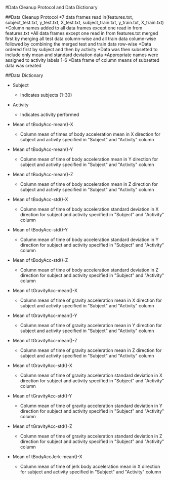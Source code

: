 #Data Cleanup Protocol and Data Dictionary

##Data Cleanup Protocol
*7 data frames read in(features.txt, subject_test.txt, y_test.txt, X_test.txt, subject_train.txt, y_train.txt, X_train.txt)
*Column names added to all data frames except one read in from features.txt
*All data frames except one read in from features.txt merged first by merging all test data column-wise and all train data column-wise followed by combining the merged test and train data row-wise
*Data ordered first by subject and then by activity
*Data was then subsetted to include only mean and standard deviation data
*Appropriate names were assigned to activity labels 1-6
*Data frame of column means of subsetted data was created

##Data Dictionary
* Subject
  - Indicates subjects (1-30)

* Activity
  - Indicates activity performed

* Mean of tBodyAcc-mean()-X
  - Column mean of times of body acceleration mean in X direction for subject and activity specified in "Subject" and "Activity" column

* Mean of tBodyAcc-mean()-Y
  - Column mean of time of body acceleration mean in Y direction for subject and activity specified in "Subject" and "Activity" column

* Mean of tBodyAcc-mean()-Z
  - Column mean of time of body acceleration mean in Z direction for subject and activity specified in "Subject" and "Activity" column

* Mean of tBodyAcc-std()-X
  - Column mean of time of body acceleration standard deviation in X direction for subject and activity specified in "Subject" and "Activity" column

* Mean of tBodyAcc-std()-Y
  - Column mean of time of body acceleration standard deviation in Y direction for subject and activity specified in "Subject" and "Activity" column

* Mean of tBodyAcc-std()-Z
  - Column mean of time of body acceleration standard deviation in Z direction for subject and activity specified in "Subject" and "Activity" column

* Mean of tGravityAcc-mean()-X
  - Column mean of time of gravity acceleration mean in X direction for subject and activity specified in "Subject" and "Activity" column

* Mean of tGravityAcc-mean()-Y
  - Column mean of time of gravity acceleration mean in Y direction for subject and activity specified in "Subject" and "Activity" column

* Mean of tGravityAcc-mean()-Z
  - Column mean of time of gravity acceleration mean in Z direction for subject and activity specified in "Subject" and "Activity" column

* Mean of tGravityAcc-std()-X
  - Column mean of time of gravity acceleration standard deviation in X direction for subject and activity specified in "Subject" and "Activity" column

* Mean of tGravityAcc-std()-Y
  - Column mean of time of gravity acceleration standard deviation in Y direction for subject and activity specified in "Subject" and "Activity" column

* Mean of tGravityAcc-std()-Z
  - Column mean of time of gravity acceleration standard deviation in Z direction for subject and activity specified in "Subject" and "Activity" column
  
* Mean of tBodyAccJerk-mean()-X
  - Column mean of time of jerk body acceleration mean in X direction for subject and activity specified in "Subject" and "Activity" column